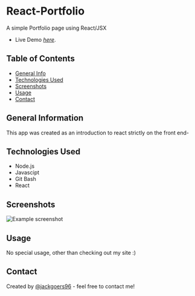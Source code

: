 # React-Portfolio

A simple Portfolio page using React/JSX
- Live Demo [_here_](https://jackgoers96.github.io/React-Portfolio/#/Bio). 

## Table of Contents

- [General Info](#general-information)
- [Technologies Used](#technologies-used)
- [Screenshots](#screenshots)
- [Usage](#usage)
- [Contact](#contact)


## General Information

This app was created as an introduction to react strictly on the front end- 

## Technologies Used

- Node.js
- Javascipt
- Git Bash
- React

## Screenshots

![Example screenshot](https://user-images.githubusercontent.com/81663225/144172085-e25bc76b-169f-4c2c-a564-bf7afc119a18.png)


## Usage

No special usage, other than checking out my site :) 

## Contact

Created by [@jackgoers96](https://github.com/jackgoers96) - feel free to contact me!
